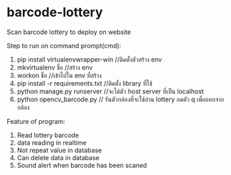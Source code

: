 # barcode-lottery
Scan barcode lottery to deploy on website

Step to run on command prompt(cmd):
1. pip install virtualenvwrapper-win //ติดตั้งตัวสร้าง env
2. mkvirtualenv ชื่อ //สร้าง env 
3. workon ชื่อ //เข้าไปใน env ที่สร้าง
4. pip install -r requirements.txt //ติดตั้ง library ที่ใช้
5. python manage.py runserver //จะได้ตัว host server ที่เป็น localhost
6. python opencv_barcode.py // รันตัวกล้องที่จะใช้อ่าน lottery กดตัว q เพื่อออกจากกล้อง


Feature of program:
1. Read lottery barcode
2. data reading in realtime
3. Not repeat value in database
4. Can delete data in database
5. Sound alert when barcode has been scaned
